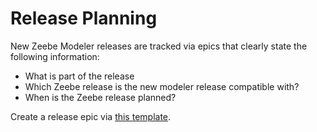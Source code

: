 # Release Planning

New Zeebe Modeler releases are tracked via epics that clearly state the following information:

* What is part of the release
* Which Zeebe release is the new modeler release compatible with?
* When is the Zeebe release planned?

Create a release epic via [this template](https://github.com/zeebe-io/zeebe-modeler/issues/new?title=Release%20Zeebe%20Modeler%20v%24ZEEBE_VERSION&body=This%20modeler%20is%20compatible%20with%20Zeebe%20%60%24ZEEBE_VERSION%60%2C%20to%20be%20released%20%24ZEEBE_RELEASE_DATE.%0A%0A__Features%20to%20Implement__%0A%0A%3C!--%20add%20features%20to%20implement%2C%20specified%20via%20GitHub%20issue%20--%3E%0A%0A*%20%5B%20%5D%20%23213%0A*%20%5B%20%5D%20%23123%0A*%20%5B%20%5D%20%23127%0A&labels=release).
